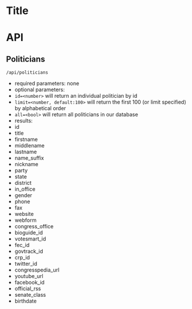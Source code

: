 Title
=====

API
===

Politicians
------------------
`/api/politicians`

* required parameters: none
* optional parameters:
 * `id=<number>` will return an individual politician by id
 * `limit=<number, default:100>` will return the first 100 (or limit specified) by alphabetical order
 * `all=<bool>` will return all politicians in our database
* results:
 * id
 * title
 * firstname
 * middlename
 * lastname
 * name_suffix
 * nickname
 * party
 * state
 * district
 * in_office
 * gender
 * phone
 * fax
 * website
 * webform
 * congress_office
 * bioguide_id
 * votesmart_id
 * fec_id
 * govtrack_id
 * crp_id
 * twitter_id
 * congresspedia_url
 * youtube_url
 * facebook_id
 * official_rss
 * senate_class
 * birthdate